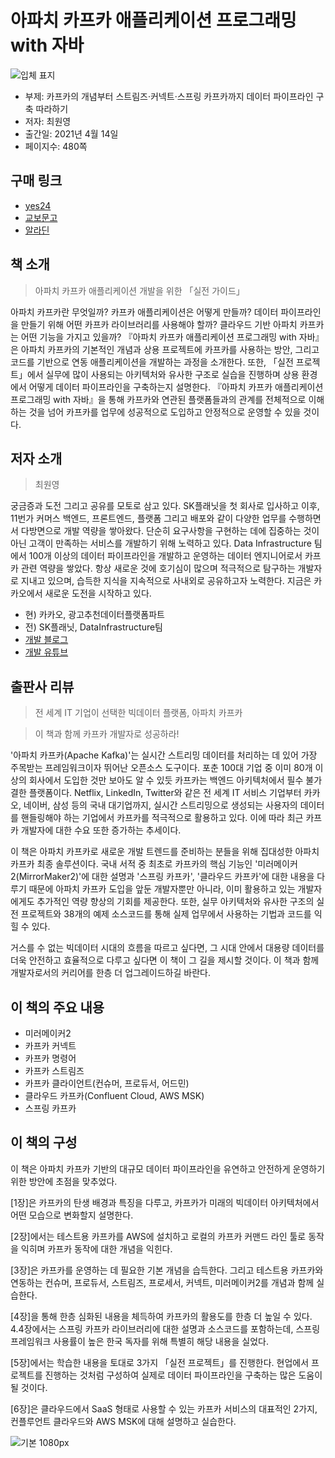 # 아파치 카프카 애플리케이션 프로그래밍 with 자바

![입체 표지](https://user-images.githubusercontent.com/21074282/113962307-63972980-9862-11eb-8c25-ac168eff08ab.png)

- 부제: 카프카의 개념부터 스트림즈·커넥트·스프링 카프카까지 데이터 파이프라인 구축 따라하기
- 저자: 최원영
- 출간일: 2021년 4월 14일
- 페이지수: 480쪽

## 구매 링크

- [yes24](http://www.yes24.com/Product/Goods/99122569)
- [교보문고](http://www.kyobobook.co.kr/product/detailViewKor.laf?ejkGb=KOR&mallGb=KOR&barcode=9791165920548&orderClick=LET&Kc=)
- [알라딘](https://www.aladin.co.kr/shop/wproduct.aspx?ItemId=268985828)


## 책 소개
> 아파치 카프카 애플리케이션 개발을 위한 「실전 가이드」

아파치 카프카란 무엇일까? 카프카 애플리케이션은 어떻게 만들까? 데이터 파이프라인을 만들기 위해 어떤 카프카 라이브러리를 사용해야 할까? 클라우드 기반 아파치 카프카는 어떤 기능을 가지고 있을까? 『아파치 카프카 애플리케이션 프로그래밍 with 자바』은 아파치 카프카의 기본적인 개념과 상용 프로젝트에 카프카를 사용하는 방안, 그리고 코드를 기반으로 연동 애플리케이션을 개발하는 과정을 소개한다. 또한, 「실전 프로젝트」에서 실무에 많이 사용되는 아키텍처와 유사한 구조로 실습을 진행하며 상용 환경에서 어떻게 데이터 파이프라인을 구축하는지 설명한다. 『아파치 카프카 애플리케이션 프로그래밍 with 자바』을 통해 카프카와 연관된 플랫폼들과의 관계를 전체적으로 이해하는 것을 넘어 카프카를 업무에 성공적으로 도입하고 안정적으로 운영할 수 있을 것이다.


## 저자 소개
> 최원영

궁금증과 도전 그리고 공유를 모토로 삼고 있다. SK플래닛을 첫 회사로 입사하고 이후, 11번가 커머스 백엔드, 프론트엔드, 플랫폼 그리고 배포와 같이 다양한 업무를 수행하면서 다방면으로 개발 역량을 쌓아왔다. 단순히 요구사항을 구현하는 데에 집중하는 것이 아닌 고객이 만족하는 서비스를 개발하기 위해 노력하고 있다. Data Infrastructure 팀에서 100개 이상의 데이터 파이프라인을 개발하고 운영하는 데이터 엔지니어로서 카프카 관련 역량을 쌓았다. 항상 새로운 것에 호기심이 많으며 적극적으로 탐구하는 개발자로 지내고 있으며, 습득한 지식을 지속적으로 사내외로 공유하고자 노력한다. 지금은 카카오에서 새로운 도전을 시작하고 있다.

- 현) 카카오, 광고추천데이터플랫폼파트
- 전) SK플래닛, DataInfrastructure팀
- [개발 블로그](https://blog.voidmainvoid.net)
- [개발 유튜브](https://bit.ly/devwonyoung)


## 출판사 리뷰
> 전 세계 IT 기업이 선택한 빅데이터 플랫폼, 아파치 카프카

> 이 책과 함께 카프카 개발자로 성공하라!
 
'아파치 카프카(Apache Kafka)'는 실시간 스트리밍 데이터를 처리하는 데 있어 가장 주목받는 프레임워크이자 뛰어난 오픈소스 도구이다. 포춘 100대 기업 중 이미 80개 이상의 회사에서 도입한 것만 보아도 알 수 있듯 카프카는 백엔드 아키텍처에서 필수 불가결한 플랫폼이다. Netflix, LinkedIn, Twitter와 같은 전 세계 IT 서비스 기업부터 카카오, 네이버, 삼성 등의 국내 대기업까지, 실시간 스트리밍으로 생성되는 사용자의 데이터를 핸들링해야 하는 기업에서 카프카를 적극적으로 활용하고 있다. 이에 따라 최근 카프카 개발자에 대한 수요 또한 증가하는 추세이다.

이 책은 아파치 카프카로 새로운 개발 트렌드를 준비하는 분들을 위해 집대성한 아파치 카프카 최종 솔루션이다. 국내 서적 중 최초로 카프카의 핵심 기능인 '미러메이커2(MirrorMaker2)'에 대한 설명과 '스프링 카프카', '클라우드 카프카'에 대한 내용을 다루기 때문에 아파치 카프카 도입을 앞둔 개발자뿐만 아니라, 이미 활용하고 있는 개발자에게도 추가적인 역량 향상의 기회를 제공한다. 또한, 실무 아키텍처와 유사한 구조의 실전 프로젝트와 38개의 예제 소스코드를 통해 실제 업무에서 사용하는 기법과 코드를 익힐 수 있다.

거스를 수 없는 빅데이터 시대의 흐름을 따르고 싶다면, 그 시대 안에서 대용량 데이터를 더욱 안전하고 효율적으로 다루고 싶다면 이 책이 그 길을 제시할 것이다. 이 책과 함께 개발자로서의 커리어를 한층 더 업그레이드하길 바란다.

## 이 책의 주요 내용
- 미러메이커2
- 카프카 커넥트
- 카프카 명령어
- 카프카 스트림즈
- 카프카 클라이언트(컨슈머, 프로듀서, 어드민)
- 클라우드 카프카(Confluent Cloud, AWS MSK)
- 스프링 카프카

## 이 책의 구성
이 책은 아파치 카프카 기반의 대규모 데이터 파이프라인을 유연하고 안전하게 운영하기 위한 방안에 초점을 맞추었다.

[1장]은 카프카의 탄생 배경과 특징을 다루고, 카프카가 미래의 빅데이터 아키텍처에서 어떤 모습으로 변화할지 설명한다.

[2장]에서는 테스트용 카프카를 AWS에 설치하고 로컬의 카프카 커맨드 라인 툴로 동작을 익히며 카프카 동작에 대한 개념을 익힌다.

[3장]은 카프카를 운영하는 데 필요한 기본 개념을 습득한다. 그리고 테스트용 카프카와 연동하는 컨슈머, 프로듀서, 스트림즈, 프로세서, 커넥트, 미러메이커2를 개념과 함께 실습한다.

[4장]을 통해 한층 심화된 내용을 체득하여 카프카의 활용도를 한층 더 높일 수 있다. 4.4장에서는 스프링 카프카 라이브러리에 대한 설명과 소스코드를 포함하는데, 스프링 프레임워크 사용률이 높은 한국 독자를 위해 특별히 해당 내용을 실었다.

[5장]에서는 학습한 내용을 토대로 3가지 「실전 프로젝트」를 진행한다. 현업에서 프로젝트를 진행하는 것처럼 구성하여 실제로 데이터 파이프라인을 구축하는 많은 도움이 될 것이다.

[6장]은 클라우드에서 SaaS 형태로 사용할 수 있는 카프카 서비스의 대표적인 2가지, 컨플루언트 클라우드와 AWS MSK에 대해 설명하고 실습한다.

![기본 1080px](https://user-images.githubusercontent.com/21074282/113962242-3fd3e380-9862-11eb-8c7b-8d5f0c599d4a.jpg)

